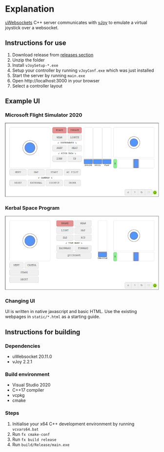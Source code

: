 # Explanation
[uWebsockets](https://github.com/uNetworking/uWebSockets) C++ server communicates with [vJoy](https://github.com/njz3/vJoy) to emulate a virtual joystick over a websocket.

## Instructions for use
1. Download release from [releases section](https://github.com/FiendChain/VirtualJoystickCpp/releases)
2. Unzip the folder
3. Install <code>vJoySetup-*.exe</code>
4. Setup your controller by running <code>vJoyConf.exe</code> which was just installed
5. Start the server by running <code>main.exe</code>
6. Open http://localhost:3000 in your browser
7. Select a controller layout

## Example UI
### Microsoft Flight Simulator 2020
![alt text](docs/gui_msfs_2020.png "Microsoft Flight Simulator 2020")

### Kerbal Space Program
![alt text](docs/gui_ksp.png "Kerbal Space Program")

### Changing UI
UI is written in native javascript and basic HTML. Use the existing webpages in <code>static/*.html</code> as a starting guide.

## Instructions for building
### Dependencies
- uWebsocket 20.11.0
- vJoy 2.2.1

### Build environment
- Visual Studio 2020
- C++17 compiler
- vcpkg 
- cmake

### Steps
1. Initialise your x64 C++ development environment by running <code>vcvars64.bat</code>
2. Run <code>fx cmake-conf</code>
3. Run <code>fx build release</code>
4. Run <code>build/Release/main.exe</code>
